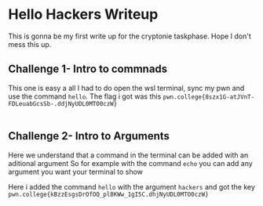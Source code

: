 # Hello Hackers Writeup
This is gonna be my first write up for the cryptonie taskphase. Hope I don't mess this up.




## Challenge 1- Intro to commnads
This one is easy a all I had to do open the wsl terminal, sync my pwn and use the command `hello`.
The flag i got was this
`pwn.college{8szx1G-atJVnT-FDLeuabGcsSb-.ddjNyUDL0MTO0czW}`
<br>
<br>


## Challenge 2-  Intro to Arguments
Here we understand that a command in the terminal can be added with an aditional argument
So for example with the command `echo` you can add any argument you want your terminal to show
<br>

Here i added the command `hello` with the argument `hackers` and got the key
`pwn.college{kBzzEsgsDrOfOQ_pl8KWw_1gI5C.dhjNyUDL0MTO0czW}`